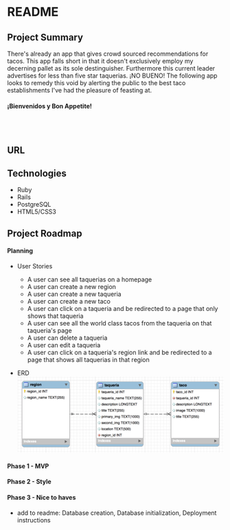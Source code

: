 # README

## Project Summary
  There's already an app that gives crowd sourced recommendations for tacos.  This app falls short in that it doesn't exclusively employ my decerning pallet as its sole destinguisher.  Furthermore this current leader advertises for less than five star taquerias.  ¡NO BUENO!  The following app looks to remedy this void by alerting the public to the best taco establishments I've had the pleasure of feasting at.  <br><h4>¡Bienvenidos y Bon Appetite!</h4><br><br>

## URL

## Technologies
- Ruby
- Rails
- PostgreSQL
- HTML5/CSS3

## Project Roadmap

#### Planning
- User Stories
  - A user can see all taquerias on a homepage
  - A user can create a new region
  - A user can create a new taqueria
  - A user can create a new taco
  - A user can click on a taqueria and be redirected to a page that only shows that taqueria
  - A user can see all the world class tacos from the taqueria on that taqueria's page
  - A user can delete a taqueria
  - A user can edit a taqueria
  - A user can click on a taqueria's region link and be redirected to a page that shows all taquerias in that region

- ERD
<br><img src="/app/assets/images/erd.png" width="600">

#### Phase 1 - MVP

#### Phase 2 - Style

#### Phase 3 - Nice to haves
- add to readme: Database creation, Database initialization, Deployment instructions
